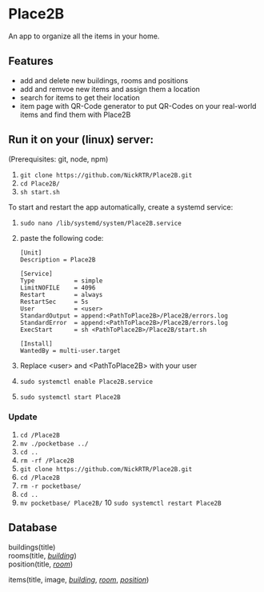 # Place2B

An app to organize all the items in your home.

## Features

- add and delete new buildings, rooms and positions
- add and remvoe new items and assign them a location
- search for items to get their location
- item page with QR-Code generator to put QR-Codes on your real-world items and find them with Place2B

## Run it on your (linux) server:

(Prerequisites: git, node, npm)

1. `git clone https://github.com/NickRTR/Place2B.git`
2. `cd Place2B/`
3. `sh start.sh`

To start and restart the app automatically, create a systemd service:

1. `sudo nano /lib/systemd/system/Place2B.service`
2. paste the following code:

   ```
   [Unit]
   Description = Place2B

   [Service]
   Type           = simple
   LimitNOFILE    = 4096
   Restart        = always
   RestartSec     = 5s
   User           = <user>
   StandardOutput = append:<PathToPlace2B>/Place2B/errors.log
   StandardError  = append:<PathToPlace2B>/Place2B/errors.log
   ExecStart      = sh <PathToPlace2B>/Place2B/start.sh

   [Install]
   WantedBy = multi-user.target
   ```

3. Replace \<user\> and \<PathToPlace2B\> with your user
4. `sudo systemctl enable Place2B.service`
5. `sudo systemctl start Place2B`

### Update

1. `cd /Place2B`
2. `mv ./pocketbase ../`
3. `cd ..`
4. `rm -rf /Place2B`
5. `git clone https://github.com/NickRTR/Place2B.git`
6. `cd /Place2B`
7. `rm -r pocketbase/`
8. `cd ..`
9. `mv pocketbase/ Place2B/`
   10 `sudo systemctl restart Place2B`

## Database

buildings(title)  
rooms(title, _<ins>building</ins>_)  
position(title, _<ins>room</ins>_)

items(title, image, _<ins>building</ins>_, _<ins>room</ins>_, _<ins>position</ins>_)
